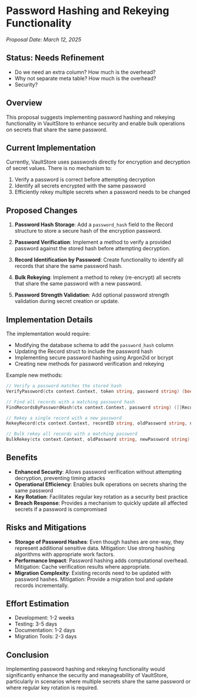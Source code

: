 # Password Hashing and Rekeying Functionality

*Proposal Date: March 12, 2025*

## Status: Needs Refinement
- Do we need an extra column? How much is the overhead?
- Why not separate meta table? How much is the overhead?
- Security?

## Overview

This proposal suggests implementing password hashing and rekeying functionality in VaultStore to enhance security and enable bulk operations on secrets that share the same password.

## Current Implementation

Currently, VaultStore uses passwords directly for encryption and decryption of secret values. There is no mechanism to:
1. Verify a password is correct before attempting decryption
2. Identify all secrets encrypted with the same password
3. Efficiently rekey multiple secrets when a password needs to be changed

## Proposed Changes

1. **Password Hash Storage**: Add a `password_hash` field to the Record structure to store a secure hash of the encryption password.

2. **Password Verification**: Implement a method to verify a provided password against the stored hash before attempting decryption.

3. **Record Identification by Password**: Create functionality to identify all records that share the same password hash.

4. **Bulk Rekeying**: Implement a method to rekey (re-encrypt) all secrets that share the same password with a new password.

5. **Password Strength Validation**: Add optional password strength validation during secret creation or update.

## Implementation Details

The implementation would require:

- Modifying the database schema to add the `password_hash` column
- Updating the Record struct to include the password hash
- Implementing secure password hashing using Argon2id or bcrypt
- Creating new methods for password verification and rekeying

Example new methods:

```go
// Verify a password matches the stored hash
VerifyPassword(ctx context.Context, token string, password string) (bool, error)

// Find all records with a matching password hash
FindRecordsByPasswordHash(ctx context.Context, password string) ([]Record, error)

// Rekey a single record with a new password
RekeyRecord(ctx context.Context, recordID string, oldPassword string, newPassword string) error

// Bulk rekey all records with a matching password
BulkRekey(ctx context.Context, oldPassword string, newPassword string) (count int, error error)
```

## Benefits

- **Enhanced Security**: Allows password verification without attempting decryption, preventing timing attacks
- **Operational Efficiency**: Enables bulk operations on secrets sharing the same password
- **Key Rotation**: Facilitates regular key rotation as a security best practice
- **Breach Response**: Provides a mechanism to quickly update all affected secrets if a password is compromised

## Risks and Mitigations

- **Storage of Password Hashes**: Even though hashes are one-way, they represent additional sensitive data. Mitigation: Use strong hashing algorithms with appropriate work factors.
- **Performance Impact**: Password hashing adds computational overhead. Mitigation: Cache verification results where appropriate.
- **Migration Complexity**: Existing records need to be updated with password hashes. Mitigation: Provide a migration tool and update records incrementally.

## Effort Estimation

- Development: 1-2 weeks
- Testing: 3-5 days
- Documentation: 1-2 days
- Migration Tools: 2-3 days

## Conclusion

Implementing password hashing and rekeying functionality would significantly enhance the security and manageability of VaultStore, particularly in scenarios where multiple secrets share the same password or where regular key rotation is required.
